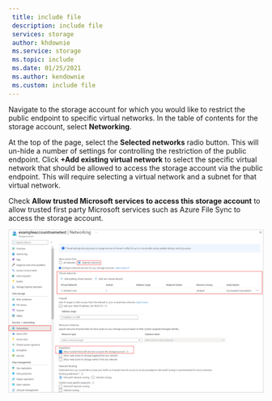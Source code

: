 ```yaml
---
 title: include file
 description: include file
 services: storage
 author: khdownie
 ms.service: storage
 ms.topic: include
 ms.date: 01/25/2021
 ms.author: kendownie
 ms.custom: include file
---
```


Navigate to the storage account for which you would like to restrict the public endpoint to specific virtual networks. In the table of contents for the storage account, select **Networking**. 

At the top of the page, select the **Selected networks** radio button. This will un-hide a number of settings for controlling the restriction of the public endpoint. Click **+Add existing virtual network** to select the specific virtual network that should be allowed to access the storage account via the public endpoint. This will require selecting a virtual network and a subnet for that virtual network. 

Check **Allow trusted Microsoft services to access this storage account** to allow trusted first party Microsoft services such as Azure File Sync to access the storage account.

[![Screenshot of the Networking blade with a specific virtual network allowed to access the storage account via the public endpoint](media/storage-files-networking-endpoints-public-restrict-portal/restrict-public-endpoint-0.png)](media/storage-files-networking-endpoints-public-restrict-portal/restrict-public-endpoint-0.png#lightbox)
